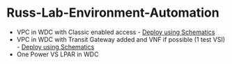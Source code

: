 # Russ-Lab-Environment-Automation

 - VPC in WDC with Classic enabled access - [Deploy using Schematics](https://cloud.ibm.com/schematics/workspaces/create?repository=https://github.com/cloud-design-dev/Russ-Lab-Environment-Automation/tree/main/wdc-vpc-classic-access&terraform_version=terraform_v0.13&resource_group=CDE)
 - VPC in WDC with Transit Gateway added and VNF if possible (1 test VSI) - [Deploy using Schematics](https://cloud.ibm.com/schematics/workspaces/create?repository=https://github.com/cloud-design-dev/Russ-Lab-Environment-Automation/tree/main/wdc-vpc-transit-gateway&terraform_version=terraform_v0.13&resource_group=CDE)
 - One Power VS LPAR in WDC 
